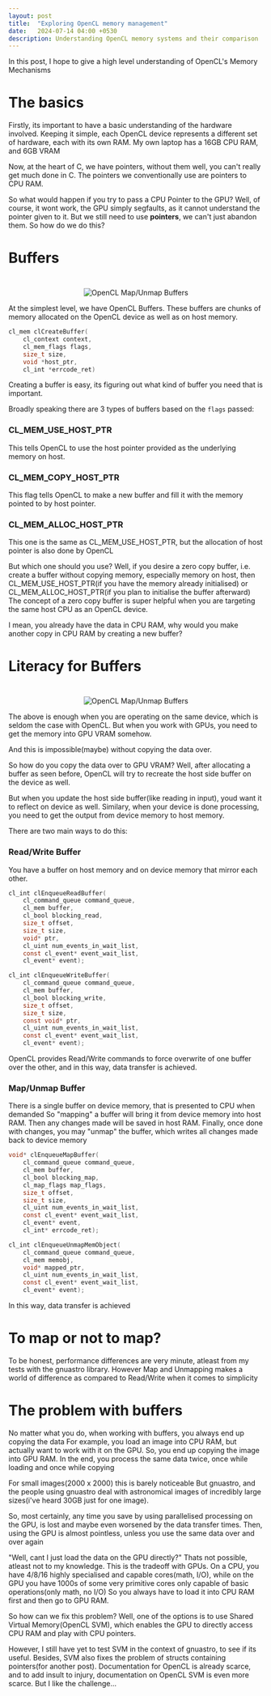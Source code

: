 ```yaml
---
layout: post
title:  "Exploring OpenCL memory management"
date:   2024-07-14 04:00 +0530
description: Understanding OpenCL memory systems and their comparison
---
```


<p class="intro">In this post, I hope to give a high level understanding of OpenCL's Memory Mechanisms</p>

# The basics
Firstly, its important to have a basic understanding of the hardware involved. Keeping it simple, each OpenCL device represents a different set of hardware, each with its own RAM.
My own laptop has a 16GB CPU RAM, and 6GB VRAM

Now, at the heart of C, we have pointers, without them well, you can't really get much done in C. The pointers we conventionally use are pointers to CPU RAM.

So what would happen if you try to pass a CPU Pointer to the GPU?
Well, of course, it wont work, the GPU simply segfaults, as it cannot understand the pointer given to it.
But we still need to use **pointers**, we can't just abandon them. So how do we do this?

# Buffers

<p align="center" width="100%">
  <img src="{{ site.baseurl }}/assets/img/opencl-map.png" alt="OpenCL Map/Unmap Buffers" style="margin-bottom: 0; margin-top: 24px"> 
</p>

At the simplest level, we have OpenCL Buffers. These buffers are chunks of memory allocated on the OpenCL device as well as on host memory.

```C
cl_mem clCreateBuffer(
    cl_context context,
    cl_mem_flags flags,
    size_t size,
    void *host_ptr,
    cl_int *errcode_ret)
```
Creating a buffer is easy, its figuring out what kind of buffer you need that is important.

Broadly speaking there are 3 types of buffers based on the `flags` passed:

### CL_MEM_USE_HOST_PTR
This tells OpenCL to use the host pointer provided as the underlying memory on host.

### CL_MEM_COPY_HOST_PTR
This flag tells OpenCL to make a new buffer and fill it with the memory pointed to by host pointer.

### CL_MEM_ALLOC_HOST_PTR
This one is the same as CL_MEM_USE_HOST_PTR, but the allocation of host pointer is also done by OpenCL

But which one should you use?
Well, if you desire a zero copy buffer, i.e. create a buffer without copying memory, especially memory on host, then 
CL_MEM_USE_HOST_PTR(if you have the memory already initialised)
or
CL_MEM_ALLOC_HOST_PTR(if you plan to initialise the buffer afterward)
The concept of a zero copy buffer is super helpful when you are targeting the same host CPU as an OpenCL device.

I mean, you already have the data in CPU RAM, why would you make another copy in CPU RAM by creating a new buffer?

# Literacy for Buffers
<p align="center" width="100%">
  <img src="{{ site.baseurl }}/assets/img/opencl-mem.png" alt="OpenCL Map/Unmap Buffers" style="margin-bottom: 0; margin-top: 24px"> 
</p>

The above is enough when you are operating on the same device, which is seldom the case with OpenCL.
But when you work with GPUs, you need to get the memory into GPU VRAM somehow.

And this is impossible(maybe) without copying the data over.

So how do you copy the data over to GPU VRAM?
Well, after allocating a buffer as seen before, OpenCL will try to recreate the host side buffer on the device as well.

But when you update the host side buffer(like reading in input), youd want it to reflect on device as well.
Similary, when your device is done processing, you need to get the output from device memory to host memory.

There are two main ways to do this:
### Read/Write Buffer
You have a buffer on host memory and on device memory that mirror each other.

```C
cl_int clEnqueueReadBuffer(
    cl_command_queue command_queue,
    cl_mem buffer,
    cl_bool blocking_read,
    size_t offset,
    size_t size,
    void* ptr,
    cl_uint num_events_in_wait_list,
    const cl_event* event_wait_list,
    cl_event* event);
```

```C
cl_int clEnqueueWriteBuffer(
    cl_command_queue command_queue,
    cl_mem buffer,
    cl_bool blocking_write,
    size_t offset,
    size_t size,
    const void* ptr,
    cl_uint num_events_in_wait_list,
    const cl_event* event_wait_list,
    cl_event* event);
```

OpenCL provides Read/Write commands to force overwrite of one buffer over the other, and in this way, data transfer is achieved.

### Map/Unmap Buffer
There is a single buffer on device memory, that is presented to CPU when demanded
So "mapping" a buffer will bring it from device memory into host RAM.
Then any changes made will be saved in host RAM.
Finally, once done with changes, you may "unmap" the buffer, which writes all changes made back to device memory

```C
void* clEnqueueMapBuffer(
    cl_command_queue command_queue,
    cl_mem buffer,
    cl_bool blocking_map,
    cl_map_flags map_flags,
    size_t offset,
    size_t size,
    cl_uint num_events_in_wait_list,
    const cl_event* event_wait_list,
    cl_event* event,
    cl_int* errcode_ret);
```

```C
cl_int clEnqueueUnmapMemObject(
    cl_command_queue command_queue,
    cl_mem memobj,
    void* mapped_ptr,
    cl_uint num_events_in_wait_list,
    const cl_event* event_wait_list,
    cl_event* event);
```
In this way, data transfer is achieved

# To map or not to map?
To be honest, performance differences are very minute, atleast from my tests with the gnuastro library.
However Map and Unmapping makes a world of difference as compared to Read/Write when it comes to simplicity

# The problem with buffers
No matter what you do, when working with buffers, you always end up copying the data
For example, you load an image into CPU RAM, but actually want to work with it on the GPU.
So, you end up copying the image into GPU RAM. In the end, you process the same data twice, once while loading and once while copying

For small images(2000 x 2000) this is barely noticeable
But gnuastro, and the people using gnuastro deal with astronomical images of incredibly large sizes(i've heard 30GB just for one image).

So, most certainly, any time you save by using parallelised processing on the GPU, is lost and maybe even worsened by the data transfer times.
Then, using the GPU is almost pointless, unless you use the same data over and over again

"Well, cant I just load the data on the GPU directly?"
Thats not possible, atleast not to my knowledge. This is the tradeoff with GPUs.
On a CPU, you have 4/8/16 highly specialised and capable cores(math, I/O), while on the GPU you have 1000s of some very primitive cores only capable of basic operations(only math, no I/O)
So you always have to load it into CPU RAM first and then go to GPU RAM.

So how can we fix this problem?
Well, one of the options is to use Shared Virtual Memory(OpenCL SVM), which enables the GPU to directly access CPU RAM and play with CPU pointers.

However, I still have yet to test SVM in the context of gnuastro, to see if its useful.
Besides, SVM also fixes the problem of structs containing pointers(for another post).
Documentation for OpenCL is already scarce, and to add insult to injury, documentation on OpenCL SVM is even more scarce.
But I like the challenge...
